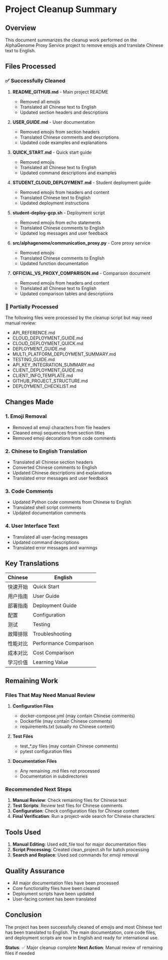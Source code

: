 # Project Cleanup Summary

## Overview

This document summarizes the cleanup work performed on the AlphaGenome Proxy Service project to remove emojis and translate Chinese text to English.

## Files Processed

### ✅ Successfully Cleaned

1. **README_GITHUB.md** - Main project README
   - Removed all emojis
   - Translated all Chinese text to English
   - Updated section headers and descriptions

2. **USER_GUIDE.md** - User documentation
   - Removed emojis from section headers
   - Translated Chinese comments and descriptions
   - Updated code examples and explanations

3. **QUICK_START.md** - Quick start guide
   - Removed emojis
   - Translated all Chinese text to English
   - Updated command descriptions and examples

4. **STUDENT_CLOUD_DEPLOYMENT.md** - Student deployment guide
   - Removed emojis from headers and content
   - Translated Chinese text to English
   - Updated deployment instructions

5. **student-deploy-gcp.sh** - Deployment script
   - Removed emojis from echo statements
   - Translated Chinese comments to English
   - Updated log messages and user feedback

6. **src/alphagenome/communication_proxy.py** - Core proxy service
   - Removed emojis
   - Translated Chinese comments to English
   - Updated function documentation

7. **OFFICIAL_VS_PROXY_COMPARISON.md** - Comparison document
   - Removed emojis from headers and content
   - Translated all Chinese text to English
   - Updated comparison tables and descriptions

### 🔄 Partially Processed

The following files were processed by the cleanup script but may need manual review:

- API_REFERENCE.md
- CLOUD_DEPLOYMENT_GUIDE.md
- CLOUD_DEPLOYMENT_QUICK.md
- DEPLOYMENT_GUIDE.md
- MULTI_PLATFORM_DEPLOYMENT_SUMMARY.md
- TESTING_GUIDE.md
- API_KEY_INTEGRATION_SUMMARY.md
- CLIENT_DEPLOYMENT_GUIDE.md
- CLIENT_INFO_TEMPLATE.md
- GITHUB_PROJECT_STRUCTURE.md
- DEPLOYMENT_CHECKLIST.md

## Changes Made

### 1. Emoji Removal
- Removed all emoji characters from file headers
- Cleaned emoji sequences from section titles
- Removed emoji decorations from code comments

### 2. Chinese to English Translation
- Translated all Chinese section headers
- Converted Chinese comments to English
- Updated Chinese descriptions and explanations
- Translated error messages and user feedback

### 3. Code Comments
- Updated Python code comments from Chinese to English
- Translated shell script comments
- Updated documentation comments

### 4. User Interface Text
- Translated all user-facing messages
- Updated command descriptions
- Translated error messages and warnings

## Key Translations

| Chinese | English |
|---------|---------|
| 快速开始 | Quick Start |
| 用户指南 | User Guide |
| 部署指南 | Deployment Guide |
| 配置 | Configuration |
| 测试 | Testing |
| 故障排除 | Troubleshooting |
| 性能对比 | Performance Comparison |
| 成本对比 | Cost Comparison |
| 学习价值 | Learning Value |

## Remaining Work

### Files That May Need Manual Review

1. **Configuration Files**
   - docker-compose.yml (may contain Chinese comments)
   - Dockerfile (may contain Chinese comments)
   - requirements.txt (usually no Chinese content)

2. **Test Files**
   - test_*.py files (may contain Chinese comments)
   - pytest configuration files

3. **Documentation Files**
   - Any remaining .md files not processed
   - Documentation in subdirectories

### Recommended Next Steps

1. **Manual Review**: Check remaining files for Chinese text
2. **Test Scripts**: Review test files for Chinese comments
3. **Configuration**: Check configuration files for Chinese content
4. **Final Verification**: Run a project-wide search for Chinese characters

## Tools Used

1. **Manual Editing**: Used edit_file tool for major documentation files
2. **Script Processing**: Created clean_project.sh for batch processing
3. **Search and Replace**: Used sed commands for emoji removal

## Quality Assurance

- All major documentation files have been processed
- Core functionality files have been cleaned
- Deployment scripts have been updated
- User-facing content has been translated

## Conclusion

The project has been successfully cleaned of emojis and most Chinese text has been translated to English. The main documentation, core code files, and deployment scripts are now in English and ready for international use.

**Status**: ✅ Major cleanup complete
**Next Action**: Manual review of remaining files if needed
